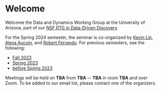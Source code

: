 # Welcome

Welcome the Data and Dynamics Working Group at the University of Arizona, part of our [NSF RTG in Data-Driven Discovery](https://sites.google.com/math.arizona.edu/data-driven-discovery/home?pli=1).

For the Spring 2024 semester, the seminar is co-organized by
[Kevin Lin](https://www.math.arizona.edu/~klin/index.php),
[Alexa
Aucoin](https://appliedmath.arizona.edu/person/alexa-aucoin),
and [Robert
Ferrando](https://appliedmath.arizona.edu/person/robert-ferrando).
For previous semesters, see the following:
* [Fall 2023](https://github.com/ferrandor/UA-DDG/blob/main/fall2023.md)
* [Spring 2023](https://github.com/ferrandor/UA-DDG/blob/main/spring2023.md)
* [before Spring 2023](https://www.math.arizona.edu/~klin/ddg) 

Meetings will be held on **TBA** from **TBA** -- **TBA** in room **TBA** and over Zoom. To be added to our email list, please contact one of the organizers.
